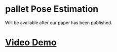 
# pallet Pose Estimation

Will be available after our paper has been published.

# [Video Demo](https://youtu.be/e--yIMWl_FE)
